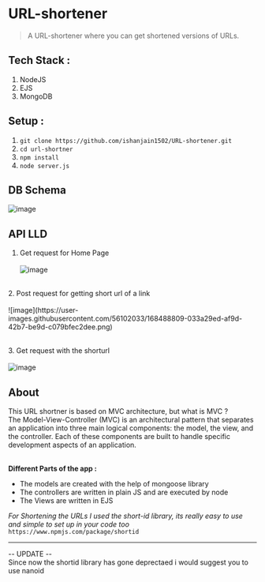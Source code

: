 # URL-shortener
> A URL-shortener where you can get shortened versions of URLs.

## Tech Stack :
1. NodeJS
2. EJS
3. MongoDB

## Setup : 
1. `git clone https://github.com/ishanjain1502/URL-shortener.git`
2. `cd url-shortner`
3. `npm install`
4. `node server.js`

## DB Schema
![image](https://user-images.githubusercontent.com/56102033/168487427-afb268ab-a784-460c-9942-a17a58cd2fe4.png)

## API LLD
1. Get request for Home Page <br/> <br/>
![image](https://user-images.githubusercontent.com/56102033/168488514-a2080814-47e3-4b3b-bcdd-880c028abc75.png)
<br/>
2. Post request for getting short url of a link<br/> <br/>
![image](https://user-images.githubusercontent.com/56102033/168488809-033a29ed-af9d-42b7-be9d-c079bfec2dee.png)


<br/>3. Get request with the shorturl<br/> <br/>
![image](https://user-images.githubusercontent.com/56102033/168488731-a64d1de5-7676-4cfd-a563-0ee15b903ce8.png)



## About

This URL shortner is based on MVC architecture, but what is MVC ? 
<br/>
The Model-View-Controller (MVC) is an architectural pattern that separates an application into three main logical components: the model, the view, and the controller. Each of these components are built to handle specific development aspects of an application.

<br/>
  <b>Different Parts of the app : </b>

<ul>
<li>The models are created with the help of mongoose library</li>
<li>The controllers are written in plain JS and are executed by node</li>  
<li>The Views are written in EJS</li>
</ul>

<i>For Shortening the URLs I used the short-id library, its really easy to use and simple to set up in your code too </i> `https://www.npmjs.com/package/shortid` <br/>
<hr/>
-- UPDATE -- <br/>
Since now the shortid library has gone deprectaed i would suggest you to use nanoid
<br/>
